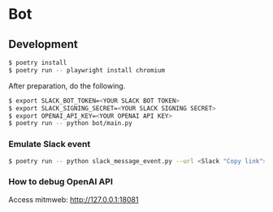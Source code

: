 # Bot

## Development

```sh
$ poetry install
$ poetry run -- playwright install chromium
```

After preparation, do the following.

```sh
$ export SLACK_BOT_TOKEN=<YOUR SLACK BOT TOKEN>
$ export SLACK_SIGNING_SECRET=<YOUR SLACK SIGNING SECRET>
$ export OPENAI_API_KEY=<YOUR OPENAI API KEY>
$ poetry run -- python bot/main.py
```

### Emulate Slack event

```sh
$ poetry run -- python slack_message_event.py --url <Slack "Copy link">
```

### How to debug OpenAI API

Access mitmweb: http://127.0.0.1:18081
